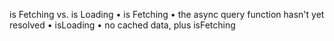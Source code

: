 is Fetching vs. is Loading
• is Fetching
• the async query function hasn't yet resolved
• isLoading
• no cached data, plus isFetching
